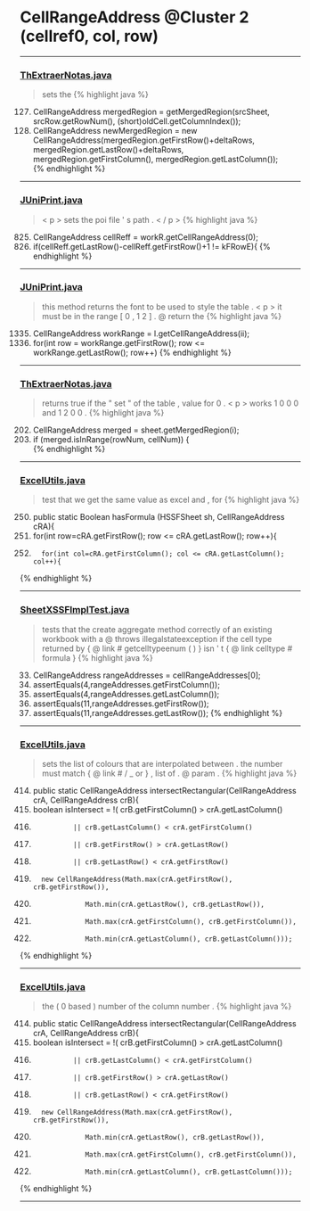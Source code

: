 # CellRangeAddress @Cluster 2 (cellref0, col, row)

***

### [ThExtraerNotas.java](https://searchcode.com/codesearch/view/92190361/)
> sets the 
{% highlight java %}
127. CellRangeAddress mergedRegion = getMergedRegion(srcSheet, srcRow.getRowNum(), (short)oldCell.getColumnIndex());     
131.   CellRangeAddress newMergedRegion = new CellRangeAddress(mergedRegion.getFirstRow()+deltaRows, mergedRegion.getLastRow()+deltaRows, mergedRegion.getFirstColumn(),  mergedRegion.getLastColumn());  
{% endhighlight %}

***

### [JUniPrint.java](https://searchcode.com/codesearch/view/60212057/)
> < p > sets the poi file ' s path . < / p > 
{% highlight java %}
825. CellRangeAddress cellReff = workR.getCellRangeAddress(0);
826. if(cellReff.getLastRow()-cellReff.getFirstRow()+1 != kFRowE){
{% endhighlight %}

***

### [JUniPrint.java](https://searchcode.com/codesearch/view/60212057/)
> this method returns the font to be used to style the table . < p > it must be in the range [ 0 , 1 2 ] . @ return the 
{% highlight java %}
1335. CellRangeAddress workRange = l.getCellRangeAddress(ii);
1336. for(int row = workRange.getFirstRow(); row <= workRange.getLastRow(); row++)
{% endhighlight %}

***

### [ThExtraerNotas.java](https://searchcode.com/codesearch/view/92190361/)
> returns true if the " set " of the table , value for 0 . < p > works 1 0 0 0 and 1 2 0 0 . 
{% highlight java %}
202. CellRangeAddress merged = sheet.getMergedRegion(i);     
203. if (merged.isInRange(rowNum, cellNum)) {     
{% endhighlight %}

***

### [ExcelUtils.java](https://searchcode.com/codesearch/view/60212069/)
> test that we get the same value as excel and , for 
{% highlight java %}
250. public static Boolean hasFormula (HSSFSheet sh, CellRangeAddress cRA){
253.   for(int row=cRA.getFirstRow(); row <= cRA.getLastRow(); row++){
256.       for(int col=cRA.getFirstColumn(); col <= cRA.getLastColumn(); col++){
{% endhighlight %}

***

### [SheetXSSFImplTest.java](https://searchcode.com/codesearch/view/72853788/)
> tests that the create aggregate method correctly of an existing workbook with a @ throws illegalstateexception if the cell type returned by { @ link # getcelltypeenum ( ) } isn ' t { @ link celltype # formula } 
{% highlight java %}
33. CellRangeAddress rangeAddresses = cellRangeAddresses[0];
34. assertEquals(4,rangeAddresses.getFirstColumn());
35. assertEquals(4,rangeAddresses.getLastColumn());
36. assertEquals(11,rangeAddresses.getFirstRow());
37. assertEquals(11,rangeAddresses.getLastRow());
{% endhighlight %}

***

### [ExcelUtils.java](https://searchcode.com/codesearch/view/60212069/)
> sets the list of colours that are interpolated between . the number must match { @ link # / _ or } , list of . @ param . 
{% highlight java %}
414. public static CellRangeAddress intersectRectangular(CellRangeAddress crA, CellRangeAddress crB){
415.   boolean isIntersect =  !( crB.getFirstColumn() > crA.getLastColumn()
416.               || crB.getLastColumn() < crA.getFirstColumn()
417.               || crB.getFirstRow() > crA.getLastRow()
418.               || crB.getLastRow() < crA.getFirstRow()
422.       new CellRangeAddress(Math.max(crA.getFirstRow(), crB.getFirstRow()), 
423.                  Math.min(crA.getLastRow(), crB.getLastRow()),
424.                  Math.max(crA.getFirstColumn(), crB.getFirstColumn()), 
425.                  Math.min(crA.getLastColumn(), crB.getLastColumn()));
{% endhighlight %}

***

### [ExcelUtils.java](https://searchcode.com/codesearch/view/60212069/)
> the ( 0 based ) number of the column number . 
{% highlight java %}
414. public static CellRangeAddress intersectRectangular(CellRangeAddress crA, CellRangeAddress crB){
415.   boolean isIntersect =  !( crB.getFirstColumn() > crA.getLastColumn()
416.               || crB.getLastColumn() < crA.getFirstColumn()
417.               || crB.getFirstRow() > crA.getLastRow()
418.               || crB.getLastRow() < crA.getFirstRow()
422.       new CellRangeAddress(Math.max(crA.getFirstRow(), crB.getFirstRow()), 
423.                  Math.min(crA.getLastRow(), crB.getLastRow()),
424.                  Math.max(crA.getFirstColumn(), crB.getFirstColumn()), 
425.                  Math.min(crA.getLastColumn(), crB.getLastColumn()));
{% endhighlight %}

***

